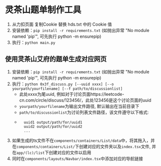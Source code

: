 # 灵茶山题单制作工具
1. 从力扣页面 复制Cookie 替换 hds.txt 中的 Cookie 值
2. 安装依赖：`pip install -r requirements.txt` (如抛出异常 "No module named 'pip'", 可先执行 python -m ensurepip)
3. 执行：`python main.py`

## 使用灵茶山艾府的题单生成对应网页

1. 安装依赖：`pip install -r requirements.txt` (如抛出异常 "No module named 'pip'", 可先执行 python -m ensurepip)
2. 执行：`python 0x3f_discuss.py [--uuid xxxx] [--o yourpath/yourfilename] [--f path/to/discussionlist]`
    - 此处xxxx为尾uuid, 例如对于讨论页面https://leetcode-cn.com/circle/discuss/123456/，此处123456是这个讨论页面的uuid
    - `yourpath/yourfilename`为输出文件路径, 默认输出在当前目录下
    - `path/to/discussionlist`为讨论列表文件路径，该文件遵守以下格式:
    - ```
        uuid1 output/path/for/uuid1
        uuid2 output/path/for/uuid2
        ...
      ```
3. 如果生成的ts文件不在`components/containers/List/data`中，将其拖入，并在`components/containers/List/`下创建对应的文件夹以及`index.tsx`文件, 并在`app/(lc)/list`下创建对应的文件以启用
4. 同时在`components/layouts/Navbar/index.tsx`中添加对应的导航链接